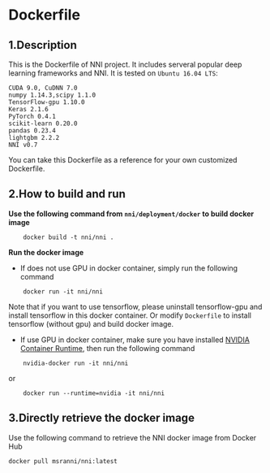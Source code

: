 Dockerfile
===
## 1.Description
This is the Dockerfile of NNI project. It includes serveral popular deep learning frameworks and NNI. It is tested on `Ubuntu 16.04 LTS`:

```
CUDA 9.0, CuDNN 7.0
numpy 1.14.3,scipy 1.1.0
TensorFlow-gpu 1.10.0
Keras 2.1.6
PyTorch 0.4.1
scikit-learn 0.20.0
pandas 0.23.4
lightgbm 2.2.2
NNI v0.7
```
You can take this Dockerfile as a reference for your own customized Dockerfile.

## 2.How to build and run
__Use the following command from `nni/deployment/docker` to build docker image__
```
    docker build -t nni/nni .
```
__Run the docker image__
* If does not use GPU in docker container, simply run the following command
```
    docker run -it nni/nni
```
Note that if you want to use tensorflow, please uninstall tensorflow-gpu and install tensorflow in this docker container. Or modify `Dockerfile` to install tensorflow (without gpu) and build docker image.

* If use GPU in docker container, make sure you have installed [NVIDIA Container Runtime](https://github.com/NVIDIA/nvidia-docker), then run the following command
```
    nvidia-docker run -it nni/nni
```
or
```
    docker run --runtime=nvidia -it nni/nni
```

## 3.Directly retrieve the docker image
Use the following command to retrieve the NNI docker image from Docker Hub
```
docker pull msranni/nni:latest
```
